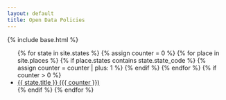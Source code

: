 ```yaml
---
layout: default
title: Open Data Policies
---
```


{% include base.html %}

<ul>
{% for state in site.states %}
  {% assign counter = 0 %}
  {% for place in site.places %}
    {% if place.states contains state.state_code %}
      {% assign counter = counter | plus: 1 %}
    {% endif %}
  {% endfor %}
  {% if counter > 0 %}
    <li>
      <a href="{{ state.url }}">{{ state.title }} ({{ counter }})</a>
    </li>
  {% endif %}
{% endfor %}
</ul>

<!-- <ul>
{% for doc in site.documents %}
  <li>
    {% assign the_place = site.places | where: "place", doc.place | first %}
    <a href="{{ doc.url }}">{{ the_place.title }} ({{ doc.year }})</a>
  </li>
{% endfor %}
</ul> -->
